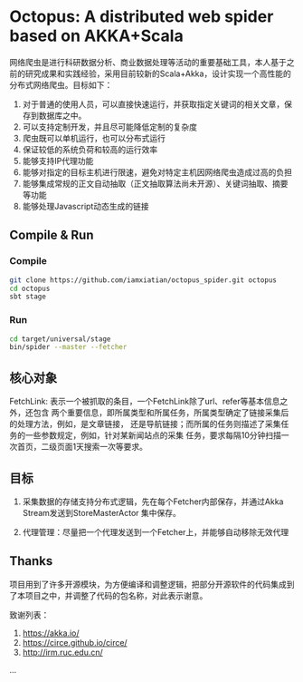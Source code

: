 Octopus: A distributed web spider based on AKKA+Scala
======================

网络爬虫是进行科研数据分析、商业数据处理等活动的重要基础工具，本人基于之前的研究成果和实践经验，采用目前较新的Scala+Akka，设计实现一个高性能的分布式网络爬虫。目标如下：

1. 对于普通的使用人员，可以直接快速运行，并获取指定关键词的相关文章，保存到数据库之中。
2. 可以支持定制开发，并且尽可能降低定制的复杂度
3. 爬虫既可以单机运行，也可以分布式运行
4. 保证较低的系统负荷和较高的运行效率
5. 能够支持IP代理功能
6. 能够对指定的目标主机进行限速，避免对特定主机因网络爬虫造成过高的负担
7. 能够集成常规的正文自动抽取（正文抽取算法尚未开源）、关键词抽取、摘要等功能
8. 能够处理Javascript动态生成的链接



## Compile & Run

### Compile

```bash
git clone https://github.com/iamxiatian/octopus_spider.git octopus
cd octopus
sbt stage
```
### Run
```bash
cd target/universal/stage
bin/spider --master --fetcher
```

## 核心对象

FetchLink: 表示一个被抓取的条目，一个FetchLink除了url、refer等基本信息之外，还包含
两个重要信息，即所属类型和所属任务，所属类型确定了链接采集后的处理方法，例如，是文章链接，
还是导航链接；而所属的任务则描述了采集任务的一些参数规定，例如，针对某新闻站点的采集
任务，要求每隔10分钟扫描一次首页，二级页面1天搜索一次等要求。

## 目标

1. 采集数据的存储支持分布式逻辑，先在每个Fetcher内部保存，并通过Akka Stream发送到StoreMasterActor
集中保存。

2. 代理管理：尽量把一个代理发送到一个Fetcher上，并能够自动移除无效代理

## Thanks

项目用到了许多开源模块，为方便编译和调整逻辑，把部分开源软件的代码集成到了本项目之中，并调整了代码的包名称，对此表示谢意。

致谢列表：

1. https://akka.io/
2. https://circe.github.io/circe/
3. http://irm.ruc.edu.cn/

...
